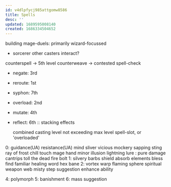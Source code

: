 ```yaml
---
id: v4dlpfycj985attgomw8586
title: Spells
desc: ''
updated: 1689595008140
created: 1686334504652
---
```


building mage-duels:
primarily wizard-focussed
- sorcerer
other casters interact?

counterspell -> 5th level
counterweave -> contested spell-check
- negate: 3rd
- reroute: 1st
- syphon: 7th
- overload: 2nd
- mutate: 4th
- reflect: 6th
:: stacking effects

  combined casting level not exceeding max level spell-slot, or
  'overloaded'

0:
  guidance(UA)
  resistance(UA)
  mind sliver
  vicious mockery
  sapping sting
  ray of frost
  chill touch
  mage hand
  minor illusion
  lightning lure
  : pure damage cantrips
    toll the dead
    fire bolt
1:
  silvery barbs
  shield
  absorb elements
  bless
  find familiar
  healing word
  hex
  bane
2:
  vortex warp
  flaming sphere
  spiritual weapon
  web
  misty step
  suggestion
  enhance ability

4:
  polymorph
5:
  banishment
6:
  mass suggestion